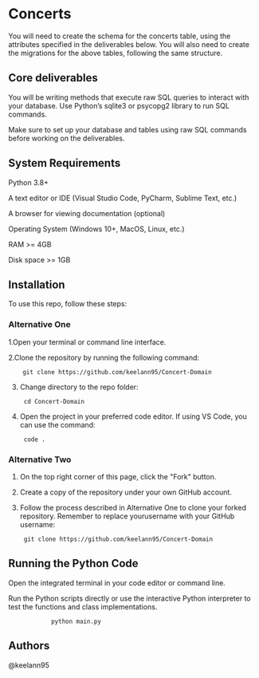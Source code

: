  #  Concerts
You will need to create the schema for the concerts table, using the attributes specified in the deliverables below. You will also need to create the migrations for the above tables, following the same structure.

 

 ## Core deliverables


You will be writing methods that execute raw SQL queries to interact with your database. Use Python’s sqlite3 or psycopg2 library to run SQL commands.

Make sure to set up your database and tables using raw SQL commands before working on the deliverables.


##  System Requirements
Python 3.8+


A text editor or IDE (Visual Studio Code, PyCharm, Sublime Text, etc.)


A browser for viewing documentation (optional)


Operating System (Windows 10+, MacOS, Linux, etc.)


RAM >= 4GB


Disk space >= 1GB

## Installation
To use this repo, follow these steps:

 ### Alternative One
1.Open your terminal or command line interface.


2.Clone the repository by running the following command:

        git clone https://github.com/keelann95/Concert-Domain
3. Change directory to the repo folder:

        cd Concert-Domain
4. Open the project in your preferred code editor. If using VS Code, you can use the command:

        code .

  ### Alternative Two
1. On the top right corner of this page, click the "Fork" button.

2. Create a copy of the repository under your own GitHub account.

3. Follow the process described in Alternative One to clone your forked repository. Remember to replace yourusername with your GitHub username:

        git clone https://github.com/keelann95/Concert-Domain

  ## Running the Python Code

Open the integrated terminal in your code editor or command line.


Run the Python scripts directly or use the interactive Python interpreter to test the functions and class implementations.

                python main.py


 ## Authors
 @keelann95
